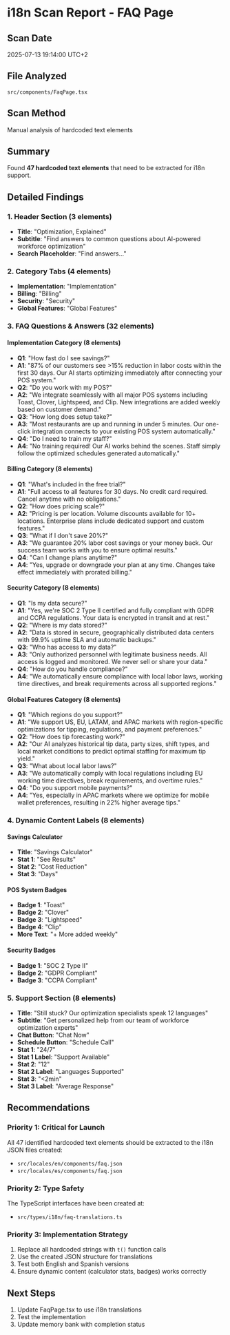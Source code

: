 # i18n Scan Report - FAQ Page

## Scan Date
2025-07-13 19:14:00 UTC+2

## File Analyzed
`src/components/FaqPage.tsx`

## Scan Method
Manual analysis of hardcoded text elements

## Summary
Found **47 hardcoded text elements** that need to be extracted for i18n support.

## Detailed Findings

### 1. Header Section (3 elements)
- **Title**: "Optimization, Explained"
- **Subtitle**: "Find answers to common questions about AI-powered workforce optimization"
- **Search Placeholder**: "Find answers..."

### 2. Category Tabs (4 elements)
- **Implementation**: "Implementation"
- **Billing**: "Billing"
- **Security**: "Security"
- **Global Features**: "Global Features"

### 3. FAQ Questions & Answers (32 elements)
#### Implementation Category (8 elements)
- **Q1**: "How fast do I see savings?"
- **A1**: "87% of our customers see >15% reduction in labor costs within the first 30 days. Our AI starts optimizing immediately after connecting your POS system."
- **Q2**: "Do you work with my POS?"
- **A2**: "We integrate seamlessly with all major POS systems including Toast, Clover, Lightspeed, and Clip. New integrations are added weekly based on customer demand."
- **Q3**: "How long does setup take?"
- **A3**: "Most restaurants are up and running in under 5 minutes. Our one-click integration connects to your existing POS system automatically."
- **Q4**: "Do I need to train my staff?"
- **A4**: "No training required! Our AI works behind the scenes. Staff simply follow the optimized schedules generated automatically."

#### Billing Category (8 elements)
- **Q1**: "What's included in the free trial?"
- **A1**: "Full access to all features for 30 days. No credit card required. Cancel anytime with no obligations."
- **Q2**: "How does pricing scale?"
- **A2**: "Pricing is per location. Volume discounts available for 10+ locations. Enterprise plans include dedicated support and custom features."
- **Q3**: "What if I don't save 20%?"
- **A3**: "We guarantee 20% labor cost savings or your money back. Our success team works with you to ensure optimal results."
- **Q4**: "Can I change plans anytime?"
- **A4**: "Yes, upgrade or downgrade your plan at any time. Changes take effect immediately with prorated billing."

#### Security Category (8 elements)
- **Q1**: "Is my data secure?"
- **A1**: "Yes, we're SOC 2 Type II certified and fully compliant with GDPR and CCPA regulations. Your data is encrypted in transit and at rest."
- **Q2**: "Where is my data stored?"
- **A2**: "Data is stored in secure, geographically distributed data centers with 99.9% uptime SLA and automatic backups."
- **Q3**: "Who has access to my data?"
- **A3**: "Only authorized personnel with legitimate business needs. All access is logged and monitored. We never sell or share your data."
- **Q4**: "How do you handle compliance?"
- **A4**: "We automatically ensure compliance with local labor laws, working time directives, and break requirements across all supported regions."

#### Global Features Category (8 elements)
- **Q1**: "Which regions do you support?"
- **A1**: "We support US, EU, LATAM, and APAC markets with region-specific optimizations for tipping, regulations, and payment preferences."
- **Q2**: "How does tip forecasting work?"
- **A2**: "Our AI analyzes historical tip data, party sizes, shift types, and local market conditions to predict optimal staffing for maximum tip yield."
- **Q3**: "What about local labor laws?"
- **A3**: "We automatically comply with local regulations including EU working time directives, break requirements, and overtime rules."
- **Q4**: "Do you support mobile payments?"
- **A4**: "Yes, especially in APAC markets where we optimize for mobile wallet preferences, resulting in 22% higher average tips."

### 4. Dynamic Content Labels (8 elements)
#### Savings Calculator
- **Title**: "Savings Calculator"
- **Stat 1**: "See Results"
- **Stat 2**: "Cost Reduction"
- **Stat 3**: "Days"

#### POS System Badges
- **Badge 1**: "Toast"
- **Badge 2**: "Clover"
- **Badge 3**: "Lightspeed"
- **Badge 4**: "Clip"
- **More Text**: "+ More added weekly"

#### Security Badges
- **Badge 1**: "SOC 2 Type II"
- **Badge 2**: "GDPR Compliant"
- **Badge 3**: "CCPA Compliant"

### 5. Support Section (8 elements)
- **Title**: "Still stuck? Our optimization specialists speak 12 languages"
- **Subtitle**: "Get personalized help from our team of workforce optimization experts"
- **Chat Button**: "Chat Now"
- **Schedule Button**: "Schedule Call"
- **Stat 1**: "24/7"
- **Stat 1 Label**: "Support Available"
- **Stat 2**: "12"
- **Stat 2 Label**: "Languages Supported"
- **Stat 3**: "<2min"
- **Stat 3 Label**: "Average Response"

## Recommendations

### Priority 1: Critical for Launch
All 47 identified hardcoded text elements should be extracted to the i18n JSON files created:
- `src/locales/en/components/faq.json`
- `src/locales/es/components/faq.json`

### Priority 2: Type Safety
The TypeScript interfaces have been created at:
- `src/types/i18n/faq-translations.ts`

### Priority 3: Implementation Strategy
1. Replace all hardcoded strings with `t()` function calls
2. Use the created JSON structure for translations
3. Test both English and Spanish versions
4. Ensure dynamic content (calculator stats, badges) works correctly

## Next Steps
1. Update FaqPage.tsx to use i18n translations
2. Test the implementation
3. Update memory bank with completion status
